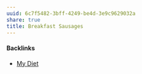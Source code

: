 ```yaml
---
uuid: 6c7f5482-3bff-4249-be4d-3e9c9629032a
share: true
title: Breakfast Sausages
---
```

#### Backlinks

* [My Diet](/1c758e4a-2653-4946-84b2-945fcf717950)